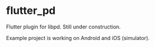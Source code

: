 # flutter_pd

Flutter plugin for libpd. Still under construction.

Example project is working on Android and iOS (simulator).
